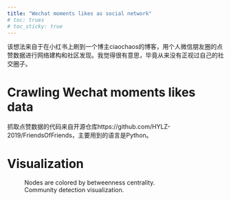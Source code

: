 ```yaml
---
title: "Wechat moments likes as social network"
# toc: trues
# toc_sticky: true
---
```


该想法来自于在小红书上刷到一个博主ciaochaos的博客，用个人微信朋友圈的点赞数据进行网络建构和社区发现。我觉得很有意思，毕竟从来没有正视过自己的社交圈子。

# Crawling Wechat moments likes data

抓取点赞数据的代码来自开源仓库https://github.com/HYLZ-2019/FriendsOfFriends，主要用到的语言是Python。

# Visualization

<figure class="align-center">
  <img src="{{ site.url }}{{ site.baseurl }}/assets/images/post_figs/wechat-likes/fig1.jpg" alt="">
  <figcaption>Nodes are colored by betweenness centrality.</figcaption>
  <img src="{{ site.url }}{{ site.baseurl }}/assets/images/post_figs/wechat-likes/fig2.jpg" alt="">
  <figcaption>Community detection visualization.</figcaption>
</center> 
